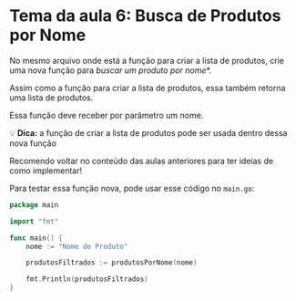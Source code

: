 # Tema da aula 6: Busca de Produtos por Nome

No mesmo arquivo onde está a função para criar a lista de produtos, crie uma nova função para *buscar um produto por nome**.

Assim como a função para criar a lista de produtos, essa também retorna uma lista de produtos.

Essa função deve receber por parâmetro um nome.

💡 **Dica:** a função de criar a lista de produtos pode ser usada dentro dessa nova função

Recomendo voltar no conteúdo das aulas anteriores para ter ideias de como implementar!

Para testar essa função nova, pode usar esse código no `main.go`:
```go
package main

import "fmt"

func main() {
	nome := "Nome do Produto"

	produtosFiltrados := produtosPorNome(nome)

	fmt.Println(produtosFiltrados)
}
```

